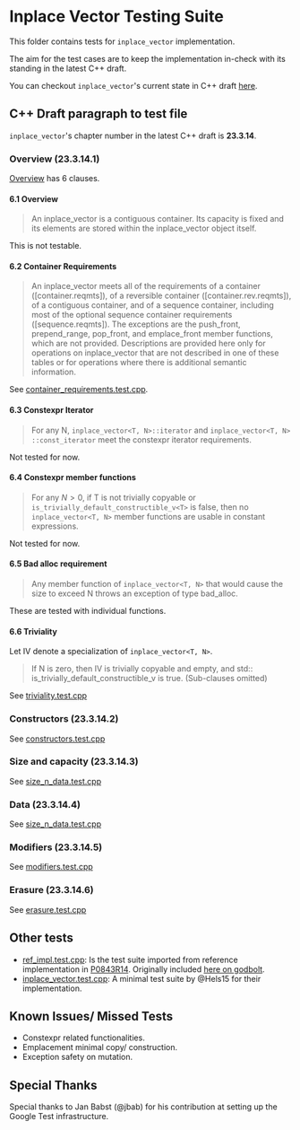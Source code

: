 # Inplace Vector Testing Suite

This folder contains tests for `inplace_vector` implementation.

The aim for the test cases are to keep the implementation in-check with its standing in the latest C++ draft.

You can checkout `inplace_vector`'s current state in C++ draft [here](https://eel.is/c++draft/inplace.vector).

## C++ Draft paragraph to test file

`inplace_vector`'s chapter number in the latest C++ draft is **23.3.14**.

### Overview (23.3.14.1)

[Overview](https://eel.is/c++draft/inplace.vector#overview) has 6 clauses.

#### 6.1 Overview

> An inplace_vector is a contiguous container. Its capacity is fixed and its
elements are stored within the inplace_vector object itself.

This is not testable.

#### 6.2 Container Requirements

> An inplace_vector meets all of the requirements of a container ([container.reqmts]),
> of a reversible container ([container.rev.reqmts]), of a contiguous container,
> and of a sequence container, including most of the optional sequence
container requirements ([sequence.reqmts]). The exceptions are the push_front,
> prepend_range, pop_front, and emplace_front member functions,
> which are not provided.
> Descriptions are provided here only for operations on inplace_vector that
> are not described in one of these tables or for operations where there is
> additional semantic information.

See [container_requirements.test.cpp](container_requirements.test.cpp).

#### 6.3 Constexpr Iterator

> For any N, `inplace_vector<T, N>​::​iterator` and
> `inplace_vector<T, N>​::​const_iterator` meet the constexpr iterator
> requirements.

Not tested for now.

#### 6.4 Constexpr member functions

> For any $N>0$, if T is not trivially copyable or
> `is_trivially_default_constructible_v<T>` is false,
> then no `inplace_vector<T, N>` member functions are usable in
> constant expressions.

Not tested for now.

#### 6.5 Bad alloc requirement

> Any member function of `inplace_vector<T, N>` that would cause the size to
> exceed N throws an exception of type bad_alloc.

These are tested with individual functions.

#### 6.6 Triviality

Let IV denote a specialization of `inplace_vector<T, N>`.
> If N is zero, then IV is trivially copyable and empty,
> and std​::​is_trivially_default_constructible_v<IV> is true.
> (Sub-clauses omitted)

See [triviality.test.cpp](triviality.test.cpp)

### Constructors (23.3.14.2)

See [constructors.test.cpp](constructors.test.cpp)

### Size and capacity (23.3.14.3)

See [size_n_data.test.cpp](size_n_data.test.cpp)

### Data (23.3.14.4)

See [size_n_data.test.cpp](size_n_data.test.cpp)

### Modifiers (23.3.14.5)

See [modifiers.test.cpp](modifiers.test.cpp)

### Erasure (23.3.14.6)

See [erasure.test.cpp](erasure.test.cpp)

## Other tests

- [ref_impl.test.cpp](ref_impl.test.cpp):
  Is the test suite imported from reference implementation in
  [P0843R14](https://www.open-std.org/jtc1/sc22/wg21/docs/papers/2024/p0843r14.html).
  Originally included [here on godbolt](https://godbolt.org/z/5P78aG5xE).
- [inplace_vector.test.cpp](inplace_vector.test.cpp):
  A minimal test suite by @Hels15 for their implementation.

## Known Issues/ Missed Tests

- Constexpr related functionalities.
- Emplacement minimal copy/ construction.
- Exception safety on mutation.

## Special Thanks

Special thanks to Jan Babst (@jbab) for his contribution at setting up the
Google Test infrastructure.
